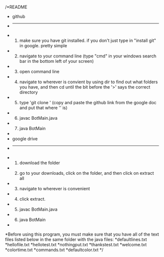 /*README
 * github
 * ---------------------------------------
 * 1. make sure you have git installed. if you don't just type in "install git" in google. pretty simple
 * 2. navigate to your command line (type "cmd" in your windows search bar in the bottom left of your screen)
 * 3. open command line
 * 4. navigate to wherever is convient by using dir to find out what folders you have, and then cd <directory name> until the bit before the '>' says the correct directory
 * 5. type 'git clone <link>' (copy and paste the github link from the google doc and put that where '<link>' is)
 * 6. javac BotMain.java
 * 7. java BotMain
 * 
 * google drive
 * ---------------------------------------
 * 1. download the folder
 * 2. go to your downloads, click on the folder, and then click on extract all
 * 3. navigate to wherever is convenient
 * 4. click extract.
 * 5. javac BotMain.java
 * 6. java BotMain
 * 
 *Before using this program, you must make sure that you have all of the text files listed below in the same folder with the java files:
 *defaultlines.txt
 *hellofile.txt
 *hellotest.txt
 *nothingput.txt
 *thankstest.txt
 *welcome.txt
 *colortime.txt
 *commands.txt
 *defaultcolor.txt
 */